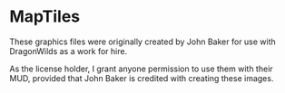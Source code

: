 # MapTiles

These graphics files were originally created by John Baker for use with 
DragonWilds as a work for hire.

As the license holder, I grant anyone permission to use them with their MUD, 
provided that John Baker is credited with creating these images.
